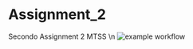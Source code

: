 # Assignment_2
Secondo Assignment 2 MTSS \n
![example workflow](https://github.com/pietromarcatti/Assignment2/actions/workflows/build.yml/badge.svg)